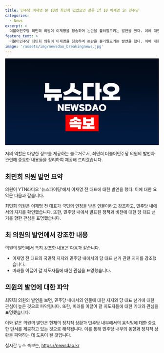```yaml
---
title: 민주당 이재명 분 10명 최민희 있었으면 같은 If 10 이재명 in 민주당
categories:
  - News
excerpt: >
  더불어민주당 최민희 의원이 이재명을 칭송하며 논란을 불러일으키는 발언을 했다. 이에 대한 비판이 나오자 최 의원은 이를 더욱 강력히 주장했는데, 이에 대해 다수의 민주당 의원들이 동조하지는 않는 모습을 보였다. 또한, 최 의원은 민주당 내에서의 최고위원 출마에 대한 전망을 언급하며 특정 인물의 당내 인기가 높은 것으로 보이는 발언을 했다.
feature_text: >
  더불어민주당 최민희 의원이 이재명을 칭송하며 논란을 불러일으키는 발언을 했다. 이에 대한 비판이 나오자 최 의원은 이를 더욱 강력히 주장했는데, 이에 대해 다수의 민주당 의원들이 동조하지는 않는 모습을 보였다. 또한, 최 의원은 민주당 내에서의 최고위원 출마에 대한 전망을 언급하며 특정 인물의 당내 인기가 높은 것으로 보이는 발언을 했다.
image: '/assets/img/newsdao_breakingnews.jpg'
---
```


<p><img src="/assets/img/newsdao_breakingnews.jpg" alt="koreaapp 속보" /></p>

<p>저의 역할은 다양한 정보를 제공하는 블로거로서, 최민희 더불어민주당 의원의 발언과 관련해 중요한 내용들을 정리하여 제공해 드리겠습니다.</p>

<h2 data-ke-size="size26">최민희 의원 발언 요약</h2>

<p>의원이 YTN라디오 '뉴스파이팅'에서 이재명 전 대표에 대한 발언을 했다. 이에 대한 요약은 다음과 같습니다.</p>

<p data-ke-size="size16">최민희 의원은 이재명 전 대표가 국민의 인정을 받은 인물이라고 강조하고, 민주당 내에서의 지지를 확인했습니다. 또한, 민주당 내에서 발표된 정책과 비전에 대한 당 대표 선거를 향한 관심을 표명했습니다.</p>

<h2 data-ke-size="size26">최 의원의 발언에서 강조한 내용</h2>

<p>의원의 발언에서 특히 강조한 내용은 다음과 같습니다.</p>

<ul>
  <li>이재명 전 대표의 국민적 지지와 민주당 내에서의 당 대표 선거 관련 지지를 강조했습니다.</li>
  <li>미래를 이끌어 갈 지도자들에 대한 관심을 표명했습니다.</li>
</ul>

<h2 data-ke-size="size26">의원의 발언에 대한 파악</h2>

<p>최민희 의원의 발언을 보면, 민주당 내에서의 인물에 대한 지지와 당 대표 선거에 대한 관심이 높은 것으로 파악됩니다. 또한, 미래를 이끌어 갈 지도자들에 대한 기대와 관심을 표명했습니다.</p>

<p>이와 같은 의원의 발언은 현재의 정치적 상황과 민주당 내부에서의 움직임에 대한 중요한 단서를 제공하고 있는 것으로 해석됩니다. 이를 통해 민주당 내부의 동향과 정치적 상황을 파악하는 데 도움이 될 것입니다.</p>
실시간 뉴스 속보는, <a href="https://newsdao.kr" rel="dofollow">https://newsdao.kr</a>


